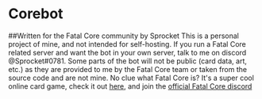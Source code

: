 # Corebot
##Written for the Fatal Core community by Sprocket
This is a personal project of mine, and not intended for self-hosting. If you run a Fatal Core related server and want the bot in your own server, talk to me on discord @Sprocket#0781. Some parts of the bot will not be public (card data, art, etc.) as they are provided to me by the Fatal Core team or taken from the source code and are not mine.
No clue what Fatal Core is? It's a super cool online card game, check it out [here](https://fatalcoretcg.com), and join the [official Fatal Core discord](https://discord.gg/augzm4n) 
